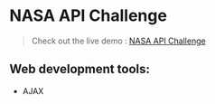 # NASA API Challenge

> Check out the live demo : [NASA API Challenge](https://sklalaludek.github.io/NASA-API-Challenge/)

## Web development tools:

* AJAX
